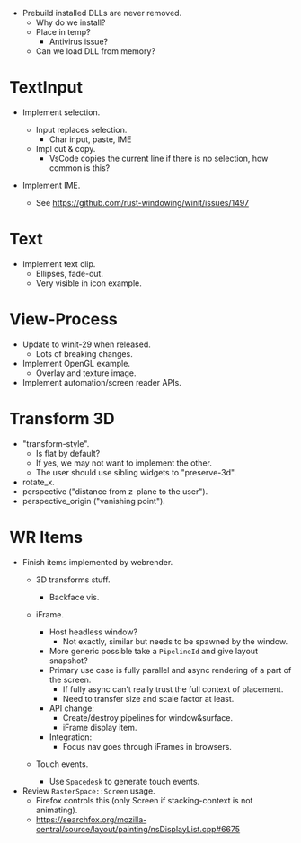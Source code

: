 * Prebuild installed DLLs are never removed.
    - Why do we install?
    - Place in temp?
        - Antivirus issue?
    - Can we load DLL from memory?

# TextInput

* Implement selection.
    - Input replaces selection.
        - Char input, paste, IME
    - Impl cut & copy.
        - VsCode copies the current line if there is no selection, how common is this?

* Implement IME.
    - See https://github.com/rust-windowing/winit/issues/1497

# Text

* Implement text clip.
    - Ellipses, fade-out.
    - Very visible in icon example.

# View-Process

* Update to winit-29 when released.
    - Lots of breaking changes.
* Implement OpenGL example.
    - Overlay and texture image.
* Implement automation/screen reader APIs.

# Transform 3D

* "transform-style".
    - Is flat by default?
    - If yes, we may not want to implement the other.
    - The user should use sibling widgets to "preserve-3d".
* rotate_x.
* perspective ("distance from z-plane to the user").
* perspective_origin ("vanishing point").


# WR Items

* Finish items implemented by webrender.
    - 3D transforms stuff.
        - Backface vis.

    - iFrame.
        - Host headless window?
            - Not exactly, similar but needs to be spawned by the window.
        - More generic possible take a `PipelineId` and give layout snapshot?
        - Primary use case is fully parallel and async rendering of a part of the screen.
            - If fully async can't really trust the full context of placement.
            - Need to transfer size and scale factor at least.
        - API change:
            - Create/destroy pipelines for window&surface.
            - iFrame display item.
        - Integration:
            - Focus nav goes through iFrames in browsers.
    - Touch events.
        - Use `Spacedesk` to generate touch events.
* Review `RasterSpace::Screen` usage.
    - Firefox controls this (only Screen if stacking-context is not animating).
    - https://searchfox.org/mozilla-central/source/layout/painting/nsDisplayList.cpp#6675
